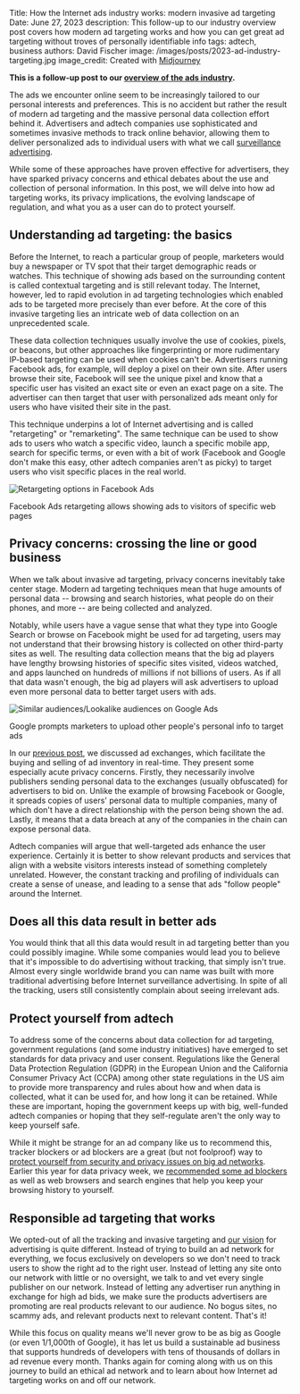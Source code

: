 Title: How the Internet ads industry works: modern invasive ad targeting
Date: June 27, 2023
description: This follow-up to our industry overview post covers how modern ad targeting works and how you can get great ad targeting without troves of personally identifiable info
tags: adtech, business
authors: David Fischer
image: /images/posts/2023-ad-industry-targeting.jpg
image_credit: <span>Created with <a href="https://www.midjourney.com/" title="creepy ad targeting, invasive advertising, personalized advertising, ads that know what you think, ads that follow you around the internet, cyberpunk, watercolor style">Midjourney</a></span>

**This is a follow-up post to our [overview of the ads industry]({filename}../posts/2023-ad-industry-overview.md).**

The ads we encounter online seem to be increasingly tailored to our personal interests and preferences.
This is no accident but rather the result of modern ad targeting
and the massive personal data collection effort behind it.
Advertisers and adtech companies use sophisticated and sometimes invasive methods to track online behavior,
allowing them to deliver personalized ads to individual users
with what we call [surveillance advertising]({filename}/pages/learning-hub/surveillance-advertising.md).

While some of these approaches have proven effective for advertisers,
they have sparked privacy concerns and ethical debates about the use and collection of personal information.
In this post, we will delve into how ad targeting works, its privacy implications,
the evolving landscape of regulation, and what you as a user can do to protect yourself.


## Understanding ad targeting: the basics

Before the Internet, to reach a particular group of people,
marketers would buy a newspaper or TV spot that their target demographic reads or watches.
This technique of showing ads based on the surrounding content is called contextual targeting and is still relevant today.
The Internet, however, led to rapid evolution in ad targeting technologies
which enabled ads to be targeted more precisely than ever before.
At the core of this invasive targeting lies an intricate web of data collection on an unprecedented scale.

These data collection techniques usually involve the use of cookies, pixels, or beacons,
but other approaches like fingerprinting or more rudimentary IP-based targeting can be used
when cookies can't be.
Advertisers running Facebook ads, for example, will deploy a pixel on their own site.
After users browse their site, Facebook will see the unique pixel and know that a specific user has visited
an exact site or even an exact page on a site.
The advertiser can then target that user with personalized ads meant only for users who have visited their site in the past.

This technique underpins a lot of Internet advertising and is called "retargeting" or "remarketing".
The same technique can be used to show ads to users who watch a specific video, launch a specific mobile app, search for specific terms, or even with a bit of work (Facebook and Google don't make this easy, other adtech companies aren't as picky) to target users who visit specific places in the real world.


<div class="postimage text-center">
  <img class="w-50 shadow-lg" src="{static}../images/posts/2023-ad-targeting-fbads-retargeting.png" alt="Retargeting options in Facebook Ads">
  <p>Facebook Ads retargeting allows showing ads to visitors of specific web pages</p>
</div>


## Privacy concerns: crossing the line or good business

When we talk about invasive ad targeting, privacy concerns inevitably take center stage.
Modern ad targeting techniques mean that huge amounts of personal data
-- browsing and search histories, what people do on their phones, and more --
are being collected and analyzed.

Notably, while users have a vague sense that what they type into Google Search or browse on Facebook
might be used for ad targeting, users may not understand that their browsing history is collected on other third-party sites as well.
The resulting data collection means that the big ad players have lengthy browsing histories of specific sites visited, videos watched, and apps launched on hundreds of millions if not billions of users.
As if all that data wasn't enough,
the big ad players will ask advertisers to upload even more personal data to better target users with ads.

<div class="postimage text-center">
  <img class="w-75 shadow-lg" src="{static}../images/posts/2023-ad-targeting-googleads-uploadpii.png" alt="Similar audiences/Lookalike audiences on Google Ads">
  <p>Google prompts marketers to upload other people's personal info to target ads</p>
</div>

In our [previous post]({filename}../posts/2023-ad-industry-overview.md),
we discussed ad exchanges, which facilitate the buying and selling of ad inventory in real-time.
They present some especially acute privacy concerns.
Firstly, they necessarily involve publishers sending personal data to the exchanges
(usually obfuscated) for advertisers to bid on.
Unlike the example of browsing Facebook or Google,
it spreads copies of users' personal data to multiple companies,
many of which don't have a direct relationship with the person being shown the ad.
Lastly, it means that a data breach at any of the companies in the chain can expose personal data.

Adtech companies will argue that well-targeted ads enhance the user experience.
Certainly it is better to show relevant products and services that align with a website visitors interests
instead of something completely unrelated.
However, the constant tracking and profiling of individuals can create a sense of unease,
and leading to a sense that ads "follow people" around the Internet.


## Does all this data result in better ads

You would think that all this data would result in ad targeting better than you could possibly imagine.
While some companies would lead you to believe that it's impossible to do advertising without tracking,
that simply isn't true.
Almost every single worldwide brand you can name was built with more traditional advertising
before Internet surveillance advertising.
In spite of all the tracking, users still consistently complain about seeing irrelevant ads.


## Protect yourself from adtech

To address some of the concerns about data collection for ad targeting,
government regulations (and some industry initiatives) have emerged to set standards for data privacy and user consent.
Regulations like the General Data Protection Regulation (GDPR) in the European Union
and the California Consumer Privacy Act (CCPA) among other state regulations in the US
aim to provide more transparency and rules about how and when data is collected,
what it can be used for, and how long it can be retained.
While these are important, hoping the government keeps up with big, well-funded adtech companies
or hoping that they self-regulate aren't the only way to keep yourself safe.

While it might be strange for an ad company like us to recommend this,
tracker blockers or ad blockers are a great (but not foolproof) way to
[protect yourself from security and privacy issues on big ad networks]({filename}../posts/2023-keeping-yourself-safe-privacy-issues-advertising.md).
Earlier this year for data privacy week,
we [recommended some ad blockers]({filename}../posts/2023-data-privacy-week.md#ad-blockers)
as well as web browsers and search engines that help you keep your browsing history to yourself.


## Responsible ad targeting that works

We opted-out of all the tracking and invasive targeting and
[our vision]({filename}../pages/vision.md) for advertising is quite different.
Instead of trying to build an ad network for everything, we focus exclusively on developers
so we don't need to track users to show the right ad to the right user.
Instead of letting any site onto our network with little or no oversight,
we talk to and vet every single publisher on our network.
Instead of letting any advertiser run anything in exchange for high ad bids,
we make sure the products advertisers are promoting are real products relevant to our audience.
No bogus sites, no scammy ads, and relevant products next to relevant content. That's it!

While this focus on quality means we'll never grow to be as big as Google (or even 1/1,000th of Google),
it has let us build a sustainable ad business that supports hundreds
of developers with tens of thousands of dollars in ad revenue every month.
Thanks again for coming along with us on this journey to build an ethical ad network
and to learn about how Internet ad targeting works on and off our network.
